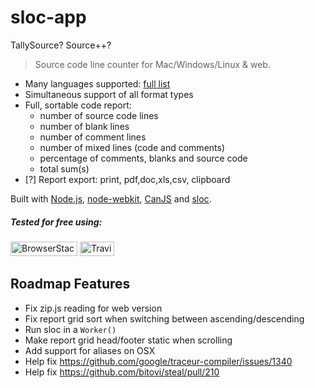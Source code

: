 # sloc-app

TallySource? Source++?

> Source code line counter for Mac/Windows/Linux & web.

* Many languages supported: [full list](https://github.com/flosse/sloc#supported-languages)
* Simultaneous support of all format types
* Full, sortable code report:
  * number of source code lines
  * number of blank lines
  * number of comment lines
  * number of mixed lines (code and comments)
  * percentage of comments, blanks and source code
  * total sum(s)
* [?] Report export: print, pdf,doc,xls,csv, clipboard

Built with [Node.js](http://nodejs.org), [node-webkit](https://github.com/rogerwang/node-webkit), [CanJS](http://canjs.com) and [sloc](https://github.com/flosse/sloc).

##### Tested for free using:
<a href="https://browserstack.com"><img src="https://stevenvachon.github.io/sloc-app/logos/browserstack.svg" width="107" height="23" alt="BrowserStack"/></a>
<a href="https://travis-ci.org"><img src="https://stevenvachon.github.io/sloc-app/logos/travis-ci.svg" width="55" height="23" alt="Travis CI"/></a>

## Roadmap Features

* Fix zip.js reading for web version
* Fix report grid sort when switching between ascending/descending
* Run sloc in a `Worker()`
* Make report grid head/footer static when scrolling
* Add support for aliases on OSX
* Help fix https://github.com/google/traceur-compiler/issues/1340
* Help fix https://github.com/bitovi/steal/pull/210
